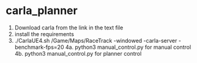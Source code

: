 # carla_planner
1. Download carla from the link in the text file
2. install the requirements
3. ./CarlaUE4.sh /Game/Maps/RaceTrack -windowed -carla-server -benchmark-fps=20
4a. python3 manual_control.py for manual control
4b. python3 manual_control.py for planner control
